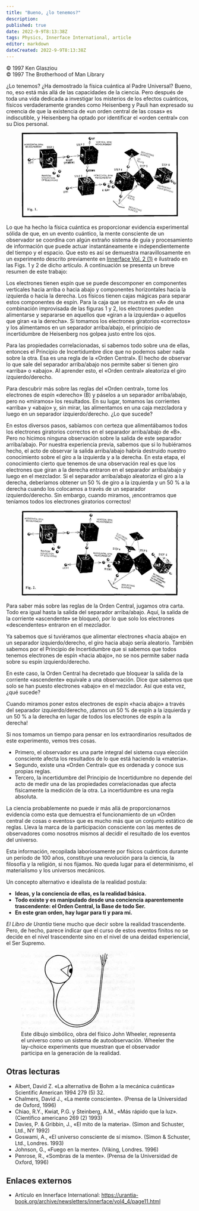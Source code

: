 ```yaml
---
title: "Bueno, ¿lo tenemos?"
description: 
published: true
date: 2022-9-9T8:13:38Z
tags: Physics, Innerface International, article
editor: markdown
dateCreated: 2022-9-9T8:13:38Z
---
```


<p class="v-card v-sheet theme--light grey lighten-3 px-2">© 1997 Ken Glasziou<br>© 1997 The Brotherhood of Man Library</p>

¿Lo tenemos? ¿Ha demostrado la física cuántica al Padre Universal? Bueno, no, eso está más allá de las capacidades de la ciencia. Pero después de toda una vida dedicada a investigar los misterios de los efectos cuánticos, físicos verdaderamente grandes como Heisenberg y Pauli han expresado su creencia de que la existencia de «un orden central de las cosas» es indiscutible, y Heisenberg ha optado por identificar el «orden central» con su Dios personal.

<figure id="Figure_1" class="image urantiapedia">
<img src="/image/article/Ken_Glasziou/Quantum_Theory_The_Urantia_Book_and_the_Absolutes/005508.jpg">
</figure>

Lo que ha hecho la física cuántica es proporcionar evidencia experimental sólida de que, en un evento cuántico, la mente consciente de un observador se coordina con algún extraño sistema de guía y procesamiento de información que puede actuar instantáneamente e independientemente del tiempo y el espacio. Que esto es así se demuestra maravillosamente en un experimento descrito previamente en [Innerface Vol. 2 (1)](/es/article/Ken_Glasziou/Quantum_Theory_The_Urantia_Book_and_the_Absolutes) e ilustrado en las Figs. 1 y 2 de dicho artículo. A continuación se presenta un breve resumen de este trabajo:

Los electrones tienen espín que se puede descomponer en componentes verticales hacia arriba o hacia abajo y componentes horizontales hacia la izquierda o hacia la derecha. Los físicos tienen cajas mágicas para separar estos componentes de espín. Para la caja que se muestra en «A» de una combinación improvisada de las figuras 1 y 2, los electrones pueden alimentarse y separarse en aquellos que «giran a la izquierda» o aquellos que giran «a la derecha». Si tomamos los electrones giratorios «correctos» y los alimentamos en un separador arriba/abajo, el principio de incertidumbre de Heisenberg nos golpea justo entre los ojos.

Para las propiedades correlacionadas, si sabemos todo sobre una de ellas, entonces el Principio de Incertidumbre dice que no podemos saber nada sobre la otra. Esa es una regla de la «Orden Central». El hecho de observar lo que sale del separador arriba/abajo nos permite saber si tienen giro «arriba» o «abajo». Al aprender esto, el «Orden central» aleatoriza el giro izquierdo/derecho.

Para descubrir más sobre las reglas del «Orden central», tome los electrones de espín «derecho» (B) y páselos a un separador arriba/abajo, pero no «miramos» los resultados. En su lugar, tomamos las corrientes «arriba» y «abajo» y, sin mirar, las alimentamos en una caja mezcladora y luego en un separador izquierdo/derecho. ¿Lo que sucede?

En estos diversos pasos, sabíamos con certeza que alimentábamos todos los electrones giratorios correctos en el separador arriba/abajo de «B». Pero no hicimos ninguna observación sobre la salida de este separador arriba/abajo. Por nuestra experiencia previa, sabemos que si lo hubiéramos hecho, el acto de observar la salida arriba/abajo habría destruido nuestro conocimiento sobre el giro a la izquierda y a la derecha. En esta etapa, el conocimiento cierto que tenemos de una observación real es que los electrones que giran a la derecha entraron en el separador arriba/abajo y luego en el mezclador. Si el separador arriba/abajo aleatoriza el giro a la derecha, deberíamos obtener un 50 % de giro a la izquierda y un 50 % a la derecha cuando los colocamos a través de un separador izquierdo/derecho. Sin embargo, cuando miramos, ¡encontramos que teníamos todos los electrones giratorios correctos!

<figure id="Figure_2" class="image urantiapedia">
<img src="/image/article/Ken_Glasziou/Quantum_Theory_The_Urantia_Book_and_the_Absolutes/005509.jpg">
</figure>

Para saber más sobre las reglas de la Orden Central, jugamos otra carta. Todo era igual hasta la salida del separador arriba/abajo. Aquí, la salida de la corriente «ascendente» se bloqueó, por lo que solo los electrones «descendentes» entraron en el mezclador.

Ya sabemos que si tuviéramos que alimentar electrones «hacia abajo» en un separador izquierdo/derecho, el giro hacia abajo sería aleatorio. También sabemos por el Principio de Incertidumbre que si sabemos que todos tenemos electrones de espín «hacia abajo», no se nos permite saber nada sobre su espín izquierdo/derecho.

En este caso, la Orden Central ha decretado que bloquear la salida de la corriente «ascendente» equivale a una observación. Dice que sabemos que solo se han puesto electrones «abajo» en el mezclador. Así que esta vez, ¿qué sucede?

Cuando miramos poner estos electrones de espín «hacia abajo» a través del separador izquierdo/derecho, ¡damos un 50 % de espín a la izquierda y un 50 % a la derecha en lugar de todos los electrones de espín a la derecha!

Si nos tomamos un tiempo para pensar en los extraordinarios resultados de este experimento, vemos tres cosas.

- Primero, el observador es una parte integral del sistema cuya elección consciente afecta los resultados de lo que está haciendo la «materia».
- Segundo, existe una «Orden Central» que es ordenada y conoce sus propias reglas.
- Tercero, la incertidumbre del Principio de Incertidumbre no depende del acto de medir una de las propiedades correlacionadas que afecta físicamente la medición de la otra. La incertidumbre es una regla absoluta.

La ciencia probablemente no puede ir más allá de proporcionarnos evidencia como esta que demuestra el funcionamiento de un «Orden central de cosas o eventos» que es mucho más que un conjunto estático de reglas. Lleva la marca de la participación consciente con las mentes de observadores como nosotros mismos al decidir el resultado de los eventos del universo.

Esta información, recopilada laboriosamente por físicos cuánticos durante un período de 100 años, constituye una revolución para la ciencia, la filosofía y la religión, si nos fijamos. No queda lugar para el determinismo, el materialismo y los universos mecánicos.

Un concepto alternativo e idealista de la realidad postula:
- **Ideas, y la conciencia de ellas, es la realidad básica.**
- **Todo existe y es manipulado desde una conciencia aparentemente trascendente: el Orden Central, la Base de todo Ser.**
- **En este gran orden, hay lugar para ti y para mí.**

_El Libro de Urantia_ tiene mucho que decir sobre la realidad trascendente. Pero, de hecho, parece indicar que el curso de estos eventos finitos no se decide en el nivel trascendente sino en el nivel de una deidad experiencial, el Ser Supremo.

<figure id="Figure_3" class="image urantiapedia image-style-align-right">
<img src="/image/article/Ken_Glasziou/Well_Has_It/005529.png">
<figcaption>Este dibujo simbólico, obra del físico John Wheeler, representa el universo como un sistema de autoobservación. Wheeler the lay-choice experiments que muestran que el observador participa en la generación de la realidad.</figcaption>
</figure>

## Otras lecturas

- Albert, David Z. «La alternativa de Bohm a la mecánica cuántica» Scientific American 1994 279 (5) 32.
- Chalmers, David J., «La mente consciente». (Prensa de la Universidad de Oxford, 1996)
- Chiao, R.Y., Kwiat, P.G. y Steinberg, A.M., «Más rápido que la luz». (Científico americano 269 (2) 1993)
- Davies, P. & Gribbin, J., «El mito de la materia». (Simon and Schuster, Ltd., NY 1992)
- Goswami, A., «El universo consciente de sí mismo». (Simon & Schuster, Ltd., Londres. 1993)
- Johnson, G., «Fuego en la mente». (Viking, Londres. 1996)
- Penrose, R., «Sombras de la mente». (Prensa de la Universidad de Oxford, 1996)

## Enlaces externos

- Artículo en Innerface International: https://urantia-book.org/archive/newsletters/innerface/vol4_4/page11.html

